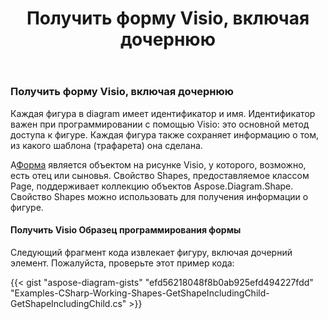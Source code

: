 ﻿---
title: Получить форму Visio, включая дочернюю
type: docs
weight: 110
url: /ru/net/get-visio-shape-including-child/
description: В этом разделе объясняется, как получить фигуру visio, включая дочернюю фигуру с идентификатором или именем фигуры с Aspose.Diagram.
---
### **Получить форму Visio, включая дочернюю**
Каждая фигура в diagram имеет идентификатор и имя. Идентификатор важен при программировании с помощью Visio: это основной метод доступа к фигуре. Каждая фигура также сохраняет информацию о том, из какого шаблона (трафарета) она сделана.

 А[Форма](http://www.aspose.com/api/net/diagram/aspose.diagram/shape) является объектом на рисунке Visio, у которого, возможно, есть отец или сыновья. Свойство Shapes, предоставляемое классом Page, поддерживает коллекцию объектов Aspose.Diagram.Shape. Свойство Shapes можно использовать для получения информации о фигуре.
#### **Получить Visio Образец программирования формы**
Следующий фрагмент кода извлекает фигуру, включая дочерний элемент. Пожалуйста, проверьте этот пример кода:

{{< gist "aspose-diagram-gists" "efd56218048f8b0ab925efd494227fdd" "Examples-CSharp-Working-Shapes-GetShapeIncludingChild-GetShapeIncludingChild.cs" >}}

